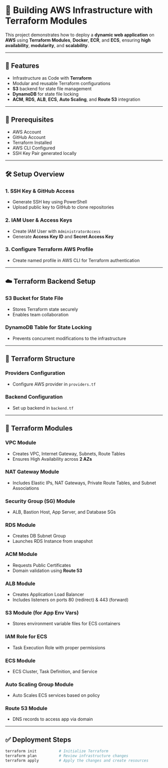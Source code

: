 # 🚀 Building AWS Infrastructure with Terraform Modules

This project demonstrates how to deploy a **dynamic web application** on **AWS** using **Terraform Modules**, **Docker**, **ECR**, and **ECS**, ensuring **high availability**, **modularity**, and **scalability**.

---

## 📌 Features

- Infrastructure as Code with **Terraform**
- Modular and reusable Terraform configurations
- **S3** backend for state file management
- **DynamoDB** for state file locking
- **ACM**, **RDS**, **ALB**, **ECS**, **Auto Scaling**, and **Route 53** integration

---

## 🔧 Prerequisites

- AWS Account
- GitHub Account
- Terraform Installed
- AWS CLI Configured
- SSH Key Pair generated locally

---

## 🛠️ Setup Overview

### 1. SSH Key & GitHub Access
- Generate SSH key using PowerShell
- Upload public key to GitHub to clone repositories

### 2. IAM User & Access Keys
- Create IAM User with `AdministratorAccess`
- Generate **Access Key ID** and **Secret Access Key**

### 3. Configure Terraform AWS Profile
- Create named profile in AWS CLI for Terraform authentication

---

## ☁️ Terraform Backend Setup

### S3 Bucket for State File
- Stores Terraform state securely
- Enables team collaboration

### DynamoDB Table for State Locking
- Prevents concurrent modifications to the infrastructure

---

## 📂 Terraform Structure

### Providers Configuration
- Configure AWS provider in `providers.tf`

### Backend Configuration
- Set up backend in `backend.tf`

---

## 🧩 Terraform Modules

### VPC Module
- Creates VPC, Internet Gateway, Subnets, Route Tables
- Ensures High Availability across **2 AZs**

### NAT Gateway Module
- Includes Elastic IPs, NAT Gateways, Private Route Tables, and Subnet Associations

### Security Group (SG) Module
- ALB, Bastion Host, App Server, and Database SGs

### RDS Module
- Creates DB Subnet Group
- Launches RDS Instance from snapshot

### ACM Module
- Requests Public Certificates
- Domain validation using **Route 53**

### ALB Module
- Creates Application Load Balancer
- Includes listeners on ports 80 (redirect) & 443 (forward)

### S3 Module (for App Env Vars)
- Stores environment variable files for ECS containers

### IAM Role for ECS
- Task Execution Role with proper permissions

### ECS Module
- ECS Cluster, Task Definition, and Service

### Auto Scaling Group Module
- Auto Scales ECS services based on policy

### Route 53 Module
- DNS records to access app via domain

---

## ✅ Deployment Steps

```bash
terraform init          # Initialize Terraform
terraform plan          # Review infrastructure changes
terraform apply         # Apply the changes and create resources
